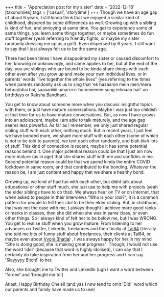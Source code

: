 +++
title = "Appreciation post for my sister"
date = '2022-12-18'
[taxonomies]
tags = ['casual', 'storytime']
+++
Though we have an age gap of about 6 years, I still kinda think that we enjoyed a similar kind of childhood, dispered by some differences as well. Growing up with a sibling is kind of fun, and annoying at same time. You get to experience some of same things, you learn some things together, or maybe sometimes do fun stuff together (yeah referring to friendly fights, or maybe my sister randomly dressing me up as a girl!). Even dispersed by 6 years, I still want to say that I just always felt us to be the same age.

There had been times I have disappointed my sister or caused discomfort to her, knowing or unknowingly, and same applies to her, but at the end of the day, you are siblings who are bound to be kinda share things with each other even after you grow up and make your own individual lives, or in parents' words "live together the whole lives" (yes referring to the times when parents randomly ask us to sing that 'ek hazaaron mein meri/mera behna/bhai hai, saaaariiiiii umarrrrrr hummeeeee sung rehnaaa haii' on birthdays or Raksha Bandhan).

You get to know about someone more when you discuss insightful topics with them, or just have mature conversations. Maybe I was just too childish at that time for us to have mature conversations. But, as now I have grown into an adolescent, maybe I am able to talk maturely, and the age gap seems less powerful. As far as I remember, we only just shared regular sibling stuff with each other, nothing much. But in recent years, I just feel we have bonded more, we share more stuff with each other (some of which is not to be told to parents), we text each other randomly, and blah blah lots of stuff. This kind of connection is recent, maybe it has some potential reasons behind it. One major potential reason could be that I just am now more mature (as in age) that she shares stuff with me and confides in me. Second potential reason could be that we spend kinda the entire COVID lockdown in same room, and that contributed to the bonding. Whatever the reason be, I am just content and happy that we share a healthy bond.

Growing up, we kind of had fun with each other, but didnt talk about educational or other stuff much, she just use to help me with projects (yeah the elder siblings have to do that). We always hear on TV or on Internet, that when asked to people in their interviews "Who is your idol?", it is a common pattern for people to tell their idol to be their elder sibling. But, in childhood, that was not the case with me, I always thought I achieve more good ranks or marks in classes, then she did when she was in same class, or even other things. So I always kind of felt her to be below me, but I was WRONG. You get to realise stuff when you grow mature. From listening to her advances on Twitter, LinkedIn, freelances and then finally at [Tal64](https://www.linkedin.com/company/tal64/) (literally she told me bits of funny stuff about freelances, their clients at Tal64, or maybe even about [Vyom Bhatia](https://www.linkedin.com/in/vyombh/)) , I was always happy for her in my mind "She is doing good, she is making great progress". Though, I would not use the word 'idol' (because that word is highly idolised), I can say that I certainly do take inspiration from her and her progress and I can say 'Slayyyyy Bitch!' to her.

Also, she brought me to Twitter and LinkedIn (ugh I want a word between 'forced' and 'brought me to').

Atlast, Happy Birthday Chelsi! (and yas I now tend to omit 'Didi' word which our parents and family have made us to use)
